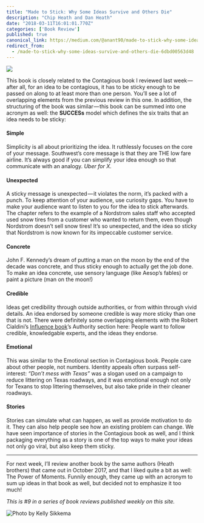 ```yaml
---
title: "Made to Stick: Why Some Ideas Survive and Others Die"
description: "Chip Heath and Dan Heath"
date: "2018-03-11T16:01:01.770Z"
categories: ['Book Review']
published: true
canonical_link: https://medium.com/@anant90/made-to-stick-why-some-ideas-survive-and-others-die-6dbd00563d48
redirect_from:
  - /made-to-stick-why-some-ideas-survive-and-others-die-6dbd00563d48
---
```


![](./asset-1.jpeg)

This book is closely related to the Contagious book I reviewed last week — after all, for an idea to be contagious, it has to be sticky enough to be passed on along to at least more than one person. You’ll see a lot of overlapping elements from the previous review in this one. In addition, the structuring of the book was similar — this book can be summed into one acronym as well: the **SUCCESs** model which defines the six traits that an idea needs to be sticky:

#### Simple

Simplicity is all about prioritizing the idea. It ruthlessly focuses on the core of your message. Southwest’s core message is that they are THE low fare airline. It’s always good if you can simplify your idea enough so that communicate with an analogy. _Uber for X._

#### Unexpected

A sticky message is unexpected — it violates the norm, it’s packed with a punch. To keep attention of your audience, use curiosity gaps. You have to make your audience want to listen to you for the idea to stick afterwards. The chapter refers to the example of a Nordstrom sales staff who accepted used snow tires from a customer who wanted to return them, even though Nordstrom doesn’t sell snow tires! It’s so unexpected, and the idea so sticky that Nordstrom is now known for its impeccable customer service.

#### Concrete

John F. Kennedy’s dream of putting a man on the moon by the end of the decade was concrete, and thus sticky enough to actually get the job done. To make an idea concrete, use sensory language (like Aesop’s fables) or paint a picture (man on the moon!)

#### Credible

Ideas get credibility through outside authorities, or from within through vivid details. An idea endorsed by someone credible is way more sticky than one that is not. There were definitely some overlapping elements with the Robert Cialdini’s [Influence book](https://anantjain.dev/influence-the-psychology-of-persuasion-4805ae32300f)’s Authority section here: People want to follow credible, knowledgable experts, and the ideas they endorse.

#### Emotional

This was similar to the Emotional section in Contagious book. People care about other people, not numbers. Identity appeals often surpass self-interest: _“Don’t mess with Texas”_ was a slogan used on a campaign to reduce littering on Texas roadways, and it was emotional enough not only for Texans to stop littering themselves, but also take pride in their cleaner roadways.

#### Stories

Stories can simulate what can happen, as well as provide motivation to do it. They can also help people see how an existing problem can change. We have seen importance of stories in the Contagious book as well, and I think packaging everything as a story is one of the top ways to make your ideas not only go viral, but also keep them sticky.

---

For next week, I’ll review another book by the same authors (Heath brothers) that came out in October 2017, and that I liked quite a bit as well: The Power of Moments. Funnily enough, they came up with an acronym to sum up ideas in that book as well, but decided not to emphasize it too much!

_This is #9 in a series of book reviews published weekly on this site._

![Photo by [Kelly Sikkema](https://unsplash.com/@kellysikkema)](./asset-2.png)
